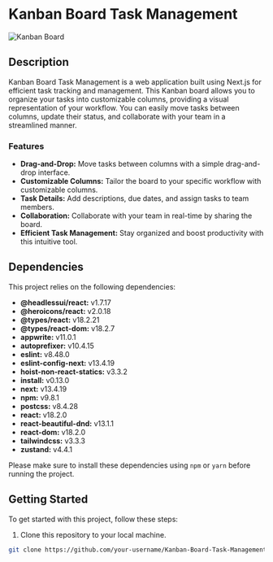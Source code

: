 # Kanban Board Task Management

![Kanban Board](kanban-board-screenshot.png)

## Description

Kanban Board Task Management is a web application built using Next.js for efficient task tracking and management. This Kanban board allows you to organize your tasks into customizable columns, providing a visual representation of your workflow. You can easily move tasks between columns, update their status, and collaborate with your team in a streamlined manner.

### Features

- **Drag-and-Drop:** Move tasks between columns with a simple drag-and-drop interface.
- **Customizable Columns:** Tailor the board to your specific workflow with customizable columns.
- **Task Details:** Add descriptions, due dates, and assign tasks to team members.
- **Collaboration:** Collaborate with your team in real-time by sharing the board.
- **Efficient Task Management:** Stay organized and boost productivity with this intuitive tool.

## Dependencies

This project relies on the following dependencies:

- **@headlessui/react:** v1.7.17
- **@heroicons/react:** v2.0.18
- **@types/react:** v18.2.21
- **@types/react-dom:** v18.2.7
- **appwrite:** v11.0.1
- **autoprefixer:** v10.4.15
- **eslint:** v8.48.0
- **eslint-config-next:** v13.4.19
- **hoist-non-react-statics:** v3.3.2
- **install:** v0.13.0
- **next:** v13.4.19
- **npm:** v9.8.1
- **postcss:** v8.4.28
- **react:** v18.2.0
- **react-beautiful-dnd:** v13.1.1
- **react-dom:** v18.2.0
- **tailwindcss:** v3.3.3
- **zustand:** v4.4.1

Please make sure to install these dependencies using `npm` or `yarn` before running the project.

## Getting Started

To get started with this project, follow these steps:

1. Clone this repository to your local machine.

```bash
git clone https://github.com/your-username/Kanban-Board-Task-Management.git
